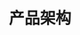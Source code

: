 ---
title: "产品架构"
linkTitle: "产品架构"
weight: 40
draft: true
description: >
  对SmartIDE所包含的产品组件和相互关系进行介绍
---